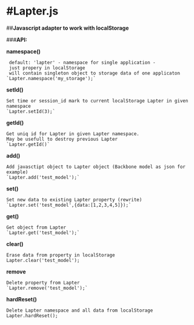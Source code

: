 #**Lapter.js**
======
##**Javascript adapter to work with localStorage**

###**API:**

**namespace()**

	 default: 'lapter' - namespace for single application - 
     just propery in localStorage
     will contain singleton object to storage data of one applicaton
	`Lapter.namespace('my_storage');`
    

**setId()**

	Set time or session_id mark to current localStorage Lapter in given namespace
    `Lapter.setId(3);`


**getId()**

	Get uniq id for Lapter in given Lapter namespace. 
    May be usefull to destroy previous Lapter
    `Lapter.getId()`
    

**add()**

	Add javasctipt object to Lapter object (Backbone model as json for example)
	`Lapter.add('test_model');`
    

**set()**

	Set new data to existing Lapter property (rewrite)
	`Lapter.set('test_model',{data:[1,2,3,4,5]});`
    

**get()**

	Get object from Lapter
    `Lapter.get('test_model');`
    

**clear()**

	Erase data from property in localStorage
	Lapter.clear('test_model');
    

**remove**

	Delete property from Lapter
    `Lapter.remove('test_model');`
    

 **hardReset()**

 	Delete Lapter namespace and all data from localStorage
 	Lapter.hardReset();        